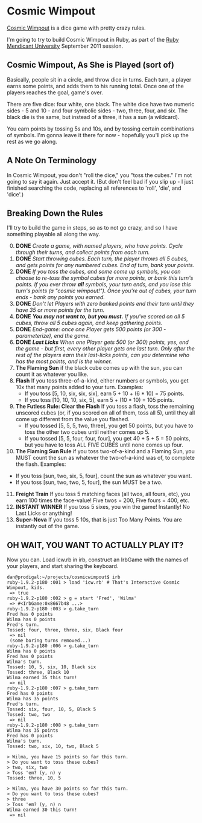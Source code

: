 # Cosmic Wimpout

[Cosmic Wimpout](http://en.wikipedia.org/wiki/Cosmic_Wimpout) is a
dice game with pretty crazy rules.

I'm going to try to build Cosmic Wimpout in Ruby, as part of the [Ruby
Mendicant University](http://university.rubymendicant.com) September
2011 session.

## Cosmic Wimpout, As She is Played (sort of)

Basically, people sit in a circle, and throw dice in turns. Each turn,
a player earns some points, and adds them to his running total. Once
one of the players reaches the goal, game's over.

There are five dice: four white, one black. The white dice have two
numeric sides - 5 and 10 - and four symbolic sides - two, three, four,
and six. The black die is the same, but instead of a three, it has a
sun (a wildcard).

You earn points by tossing 5s and 10s, and by tossing certain
combinations of symbols. I'm gonna leave it there for now - hopefully
you'll pick up the rest as we go along.

## A Note On Terminology

In Cosmic Wimpout, you don't "roll the dice," you "toss the cubes."
I'm not going to say it again. Just accept it. (But don't feel bad if you
slip up - I just finished searching the code, replacing all references to
'roll', 'die', and 'dice'.)

## Breaking Down the Rules

I'll try to build the game in steps, so as to not go crazy, and so
I have something playable all along the way.

0. **DONE** _Create a game, with named players, who have points. Cycle through
   their turns, and collect points from each turn._
1. **DONE** _Start throwing cubes. Each turn, the player throws all 5 cubes, and
   gets points for any numbered cubes. End of turn, bank your points._
2. **DONE** _If you toss the cubes, and some come up symbols, you can choose to
   re-toss the symbol cubes for more points, or bank this turn's points. If you
   ever throw **all** symbols, your turn ends, and you lose this turn's
   points (a "cosmic wimpout!"). Once you're out of cubes, your turn
   ends - bank any points you earned._
3. **DONE** _Don't let Players with zero banked points end their turn until they
   have 35 or more points for the turn._
4. **DONE** _**You may not want to, but you must.** If you've scored on all 5
   cubes, throw all 5 cubes again, and keep gathering points._
5. **DONE** _End-game: once one Player gets 500 points (or 300 - parameterize),
   end the game._
6. **DONE** _**Last Licks** When one Player gets 500 (or 300) points, yes, end
   the game - but first, every other player gets one last turn. Only after the
   rest of the players earn their last-licks points, can you determine who has
   the most points, and is the winner._
7. **The Flaming Sun** if the black cube comes up with the sun, you can count
   it as whatever you like.
8. **Flash** If you toss three-of-a-kind, either numbers or symbols,
   you get 10x that many points added to your turn. Examples:
   * If you toss [5, 10, six, six, six], earn 5 + 10 + (6 * 10) = 75 points.
   * If you toss [10, 10, 10, six, 5], earn 5 + (10 * 10) = 105 points.
9. **The Futless Rule: Clear the Flash** If you toss a flash, toss the remaining
   unscored cubes (or, if you scored on all of them, toss all 5), until
   they all come up different from the value you flashed.
   * If you tossed [5, 5, 5, two, three], you get 50 points, but you have
     to toss the other two cubes until neither comes up 5.
   * If you tossed [5, 5, four, four, four], you get 40 + 5 + 5 = 50 points,
     but you have to toss ALL FIVE CUBES until none comes up four.
10. **The Flaming Sun Rule** if you toss two-of-a-kind and a Flaming Sun, you MUST
   count the sun as whatever the two-of-a-kind was of, to complete the flash.
   Examples:
   * If you toss [sun, two, six, 5, four], count the sun as whatever you want.
   * If you toss [sun, two, two, 5, four], the sun MUST be a two.
11. **Freight Train** If you toss 5 matching faces (all twos, all fours, etc),
   you earn 100 times the face-value! Five twos = 200, Five fours = 400, etc.
12. **INSTANT WINNER** If you toss 5 sixes, you win the game! Instantly! No Last
   Licks or anything!
13. **Super-Nova** If you toss 5 10s, that is just Too Many Points. You are
   instantly out of the game.

## OH WAIT, YOU WANT TO ACTUALLY PLAY IT?

Now you can. Load icw.rb in irb, construct an IrbGame
with the names of your players, and start sharing the keyboard.

```
dan@prodigal:~/projects/cosmicwimpout$ irb
ruby-1.9.2-p180 :001 > load 'icw.rb' # That's Interactive Cosmic Wimpout, kids.
 => true
ruby-1.9.2-p180 :002 > g = start 'Fred', 'Wilma'
 => #<IrbGame:0x8667b48 ...>
ruby-1.9.2-p180 :003 > g.take_turn
Fred has 0 points
Wilma has 0 points
Fred's turn.
Tossed: four, three, three, six, Black four
 => nil
 (some boring turns removed...)
ruby-1.9.2-p180 :006 > g.take_turn
Wilma has 0 points
Fred has 0 points
Wilma's turn.
Tossed: 10, 5, six, 10, Black six
Tossed: three, Black 10
Wilma earned 35 this turn!
 => nil
ruby-1.9.2-p180 :007 > g.take_turn
Fred has 0 points
Wilma has 35 points
Fred's turn.
Tossed: six, four, 10, 5, Black 5
Tossed: two, two
 => nil
ruby-1.9.2-p180 :008 > g.take_turn
Wilma has 35 points
Fred has 0 points
Wilma's turn.
Tossed: two, six, 10, two, Black 5

> Wilma, you have 15 points so far this turn.
> Do you want to toss these cubes?
> two, six, two
> Toss 'em? (y, n) y
Tossed: three, 10, 5

> Wilma, you have 30 points so far this turn.
> Do you want to toss these cubes?
> three
> Toss 'em? (y, n) n
Wilma earned 30 this turn!
 => nil

```
